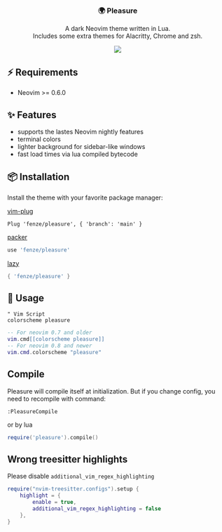<br>
<h3 align=center>🌍 Pleasure</h3>

<p align=center>
A dark Neovim theme written in Lua. <br>
Includes some extra themes for Alacritty, Chrome and zsh.
</p>

<p align=center>
<img src=https://user-images.githubusercontent.com/93622468/234554803-aa29913b-d635-433e-8c46-dd2058fe905e.png />
</p>

## ⚡️ Requirements
  - Neovim >= 0.6.0

## ✨ Features
  - supports the lastes Neovim nightly features
  - terminal colors
  - lighter background for sidebar-like windows
  - fast load times via lua compiled bytecode

## 📦 Installation

Install the theme with your favorite package manager:

[vim-plug](https://github.com/junegunn/vim-plug)
```vim
Plug 'fenze/pleasure', { 'branch': 'main' }
```

[packer](https://github.com/wbthomason/packer.nvim)
```lua
use 'fenze/pleasure'
```

[lazy](https://github.com/folke/lazy.nvim)
```lua
{ 'fenze/pleasure' }
```

## 🚀 Usage
```vim
" Vim Script
colorscheme pleasure
```

```lua
-- For neovim 0.7 and older
vim.cmd[[colorscheme pleasure]]
-- For neovim 0.8 and newer
vim.cmd.colorscheme "pleasure"
```

## Compile
Pleasure will compile itself at initialization.
But if you change config, you need to recompile with command:
```
:PleasureCompile
```
or by lua
```lua
require('pleasure').compile()
```

## Wrong treesitter highlights
Please disable `additional_vim_regex_highlighting`
```lua
require("nvim-treesitter.configs").setup {
    highlight = {
        enable = true,
        additional_vim_regex_highlighting = false
    },
}
```
